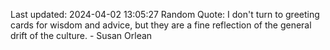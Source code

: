Last updated: 2024-04-02 13:05:27
Random Quote: I don't turn to greeting cards for wisdom and advice, but they are a fine reflection of the general drift of the culture. - Susan Orlean